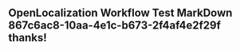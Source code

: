 <properties
ms.topic="hero-topic"
ms.test1="hero-topic"
ms.test2="test"/>

## OpenLocalization Workflow Test MarkDown 867c6ac8-10aa-4e1c-b673-2f4af4e2f29f thanks!
